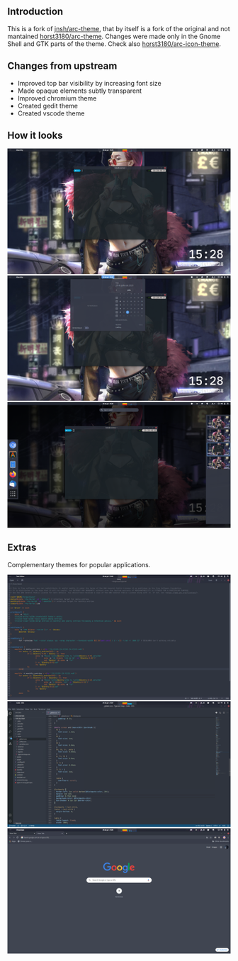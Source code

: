 ## Introduction

This is a fork of [jnsh/arc-theme](https://github.com/jnsh/arc-theme), that by itself is a fork of the original and not mantained [horst3180/arc-theme](ihttps://github.com/horst3180/arc-theme). Changes were made only in the Gnome Shell and GTK parts of the theme. Check also [horst3180/arc-icon-theme](https://github.com/horst3180/arc-icon-theme).


## Changes from upstream

+ Improved top bar visibility by increasing font size 
+ Made opaque elements subtly transparent  
+ Improved chromium theme
+ Created gedit theme
+ Created vscode theme


## How it looks

![Title bar](screenshots/arc-dark-glass1.png)
![Panel OSD](screenshots/arc-dark-glass2.png)
![Overview](screenshots/arc-dark-glass3.png)


## Extras

Complementary themes for popular applications.

![gedit](screenshots/gedit.png)
![vscode](screenshots/vscode.png)
![chromium](screenshots/chromium.png)

